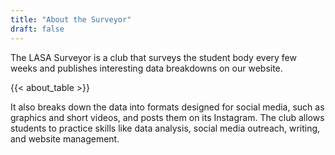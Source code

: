 ```yaml
---
title: "About the Surveyor"
draft: false
---
```


The LASA Surveyor is a club that surveys the student body every few weeks and publishes interesting data breakdowns on our website.

{{< about_table >}}

It also breaks down the data into formats designed for social media, such as graphics and short videos, and posts them on its Instagram. The club allows students to practice skills like data analysis, social media outreach, writing, and website management. 